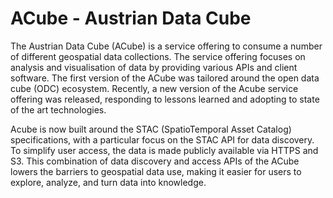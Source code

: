 # ACube - Austrian Data Cube

The Austrian Data Cube (ACube) is a service offering to consume a number of different geospatial data collections. The service offering focuses on analysis and visualisation of data by providing various APIs and client software. The first version of the ACube was tailored around the open data cube (ODC) ecosystem. Recently, a new version of the Acube service offering was released, responding to lessons learned and adopting to state of the art technologies.

Acube is now built around the STAC (SpatioTemporal Asset Catalog) specifications, with a particular focus on the STAC API for data discovery. To simplify user access, the data is made publicly available via HTTPS and S3. This combination of data discovery and access APIs of the ACube lowers the barriers to geospatial data use, making it easier for users to explore, analyze, and turn data into knowledge.
